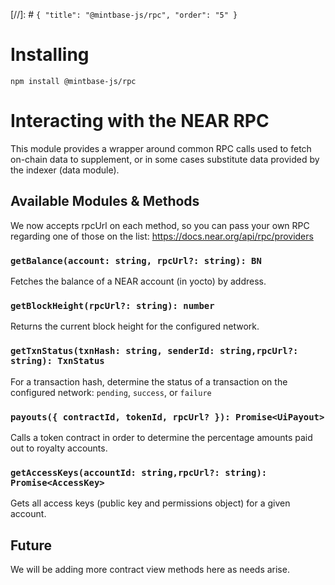 [//]: # `{ "title": "@mintbase-js/rpc", "order": "5" }`


# Installing

`npm install @mintbase-js/rpc`

# Interacting with the NEAR RPC

This module provides a wrapper around common RPC calls used to fetch on-chain data to supplement, or in some cases substitute data provided by the indexer (data module).

## Available Modules & Methods

We now accepts rpcUrl on each method, so you can pass your own RPC regarding one of those on the list:
https://docs.near.org/api/rpc/providers


### `getBalance(account: string, rpcUrl?: string): BN`

Fetches the balance of a NEAR account (in yocto) by address.

### `getBlockHeight(rpcUrl?: string): number`

Returns the current block height for the configured network.

### `getTxnStatus(txnHash: string, senderId: string,rpcUrl?: string): TxnStatus`

For a transaction hash, determine the status of a transaction on the configured network: `pending`, `success`, or `failure`

### `payouts({ contractId, tokenId, rpcUrl? }): Promise<UiPayout>`

Calls a token contract in order to determine the percentage amounts paid out to royalty accounts.

### `getAccessKeys(accountId: string,rpcUrl?: string): Promise<AccessKey>`

Gets all access keys (public key and permissions object) for a given account.


## Future

We will be adding more contract view methods here as needs arise.
